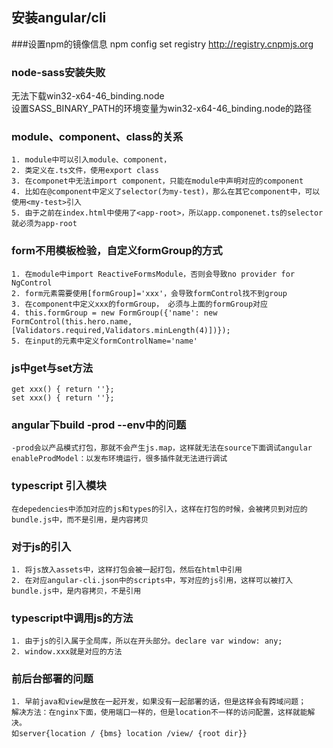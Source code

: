 ## 安装angular/cli
###设置npm的镜像信息
npm config set registry http://registry.cnpmjs.org

### node-sass安装失败
无法下载win32-x64-46_binding.node<br/>
设置SASS_BINARY_PATH的环境变量为win32-x64-46_binding.node的路径

### module、component、class的关系
    1. module中可以引入module、component，
    2. 类定义在.ts文件，使用export class
    3. 在componet中无法import component，只能在module中声明对应的component
    4. 比如在@component中定义了selector(为my-test)，那么在其它component中，可以使用<my-test>引入
    5. 由于之前在index.html中使用了<app-root>，所以app.componenet.ts的selector就必须为app-root

### form不用模板检验，自定义formGroup的方式
    1. 在module中import ReactiveFormsModule，否则会导致no provider for NgControl
    2. form元素需要使用[formGroup]='xxx'，会导致formControl找不到group
    3. 在component中定义xxx的formGroup， 必须与上面的formGroup对应
    4. this.formGroup = new FormGroup({'name': new FormControl(this.hero.name, [Validators.required,Validators.minLength(4)])});
    5. 在input的元素中定义formControlName='name'

### js中get与set方法
    get xxx() { return ''};
    set xxx() { return ''};

### angular下build -prod --env中的问题
    -prod会以产品模式打包，那就不会产生js.map，这样就无法在source下面调试angular
    enableProdModel：以发布环境运行，很多插件就无法进行调试
### typescript 引入模块
    在depedencies中添加对应的js和types的引入，这样在打包的时候，会被拷贝到对应的bundle.js中，而不是引用，是内容拷贝
### 对于js的引入
    1. 将js放入assets中，这样打包会被一起打包，然后在html中引用
    2. 在对应angular-cli.json中的scripts中，写对应的js引用，这样可以被打入bundle.js中，是内容拷贝，不是引用

### typescript中调用js的方法
    1. 由于js的引入属于全局库，所以在开头部分。declare var window: any;
    2. window.xxx就是对应的方法

### 前后台部署的问题
    1. 早前java和view是放在一起开发，如果没有一起部署的话，但是这样会有跨域问题；
    解决方法：在nginx下面，使用端口一样的，但是location不一样的访问配置，这样就能解决。
    如server{location / {bms} location /view/ {root dir}}